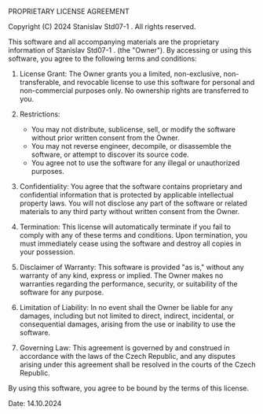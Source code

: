PROPRIETARY LICENSE AGREEMENT

Copyright (C) 2024 Stanislav Std07-1 . All rights reserved.

This software and all accompanying materials are the proprietary information of Stanislav Std07-1 . (the "Owner"). By accessing or using this software, you agree to the following terms and conditions:

1. License Grant:
   The Owner grants you a limited, non-exclusive, non-transferable, and revocable license to use this software for personal and non-commercial purposes only. No ownership rights are transferred to you.

2. Restrictions:
   - You may not distribute, sublicense, sell, or modify the software without prior written consent from the Owner.
   - You may not reverse engineer, decompile, or disassemble the software, or attempt to discover its source code.
   - You agree not to use the software for any illegal or unauthorized purposes.

3. Confidentiality:
   You agree that the software contains proprietary and confidential information that is protected by applicable intellectual property laws. You will not disclose any part of the software or related materials to any third party without written consent from the Owner.

4. Termination:
   This license will automatically terminate if you fail to comply with any of these terms and conditions. Upon termination, you must immediately cease using the software and destroy all copies in your possession.

5. Disclaimer of Warranty:
   This software is provided "as is," without any warranty of any kind, express or implied. The Owner makes no warranties regarding the performance, security, or suitability of the software for any purpose.

6. Limitation of Liability:
   In no event shall the Owner be liable for any damages, including but not limited to direct, indirect, incidental, or consequential damages, arising from the use or inability to use the software.

7. Governing Law:
   This agreement is governed by and construed in accordance with the laws of the Czech Republic, and any disputes arising under this agreement shall be resolved in the courts of the Czech Republic.

By using this software, you agree to be bound by the terms of this license.

Date: 14.10.2024